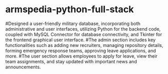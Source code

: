 # armspedia-python-full-stack
#Designed a user-friendly military database, incorporating both administrative and user interfaces, utilizing Python for the backend code, coupled with MySQL Connector for database connectivity, and Tkinter for the frontend graphical user interface.
#The admin section includes key functionalities such as adding new recruiters, managing repository details, forming emergency response teams, approving leave applications, and more.
#The user section allows employees to apply for leave, view their team assignments, and stay updated with important news and announcements.
